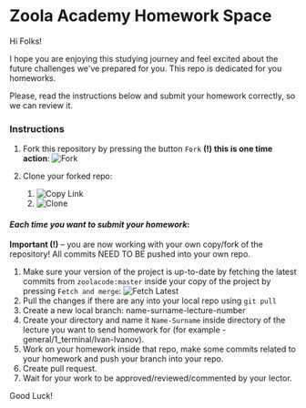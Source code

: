 # Zoola Academy Homework Space

Hi Folks!

I hope you are enjoying this studying journey and feel excited about the future challenges we've prepared for you.
This repo is dedicated for you homeworks. 

Please, read the instructions below and submit your homework correctly, so we can review it.

### Instructions

1. Fork this repository by pressing the button `Fork` **(!) this is one time action**:
![Fork](fork.png)

2. Clone your forked repo: 
   1. ![Copy Link](copy_link.png)
   2. ![Clone](clone.png)
   
#### *Each time you want to submit your homework*:
**Important (!)** – you are now working with your own copy/fork of the repository! 
All commits NEED TO BE pushed into your own repo.

1. Make sure your version of the project is up-to-date by fetching the latest commits from `zoolacode:master` inside your copy of the project by pressing `Fetch and merge`:
![Fetch Latest](fetch_latest.png)
2. Pull the changes if there are any into your local repo using `git pull`
3. Create a new local branch: name-surname-lecture-number
4. Create your directory and name it `Name-Surname` inside directory of the lecture you want to send homework for (for example - general/1_terminal/Ivan-Ivanov).
5. Work on your homework inside that repo, make some commits related to your homework and push your branch into your repo.
6. Create pull request.
7. Wait for your work to be approved/reviewed/commented by your lector.

Good Luck!